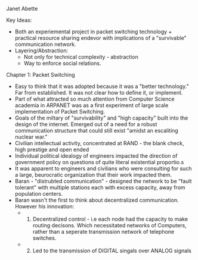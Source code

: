 Janet Abette

Key Ideas: 
- Both an experiemental project in packet switching technology + practical resource sharing endevor with implications of a "survivable" communication network. 
- Layering/Abstraction: 
	- Not only for technical complexity - abstraction
	- Way to enforce social relations. 

Chapter 1: Packet Switching
- Easy to think that it was adopted because it was a "better technology." Far from established. It was not clear how to define it, or implement. 
- Part of what attracted so much attention from Computer Science academia in ARPANET was as a first experiment of large scale implementation of Packet Switching.
- Goals of the miltary of "survivability" and "high capacity" built into the design of the internet. Emerged out of a need for a robust communication structure that could still exist "amidst an escaliting nuclear war."
- Civilian intellectual activity, concentrated at RAND - the blank check, high prestige and open ended 
- Individual political idealogy of engineers impacted the direction of government policy on questions of quite literal existential proportio.s 
- It was apparent to engineers and civilians who were consulting for such a large, beurocratic organization that their work impacted them. 
- Baran - "distrubted communication" - designed the network to be "fault tolerant" with multiple stations each with excess capacity, away from population centers. 
- Baran wasn't the first to think about decentralized communication. However his innovation:
	- 1. Decentralized control - i.e each node had the capacity to make routing decisons. Which necessitated networks of Computers, rather than a seperate transmission network of telephone switches. 
	- 2. Led to the transmission of DIGITAL singals over ANALOG signals 